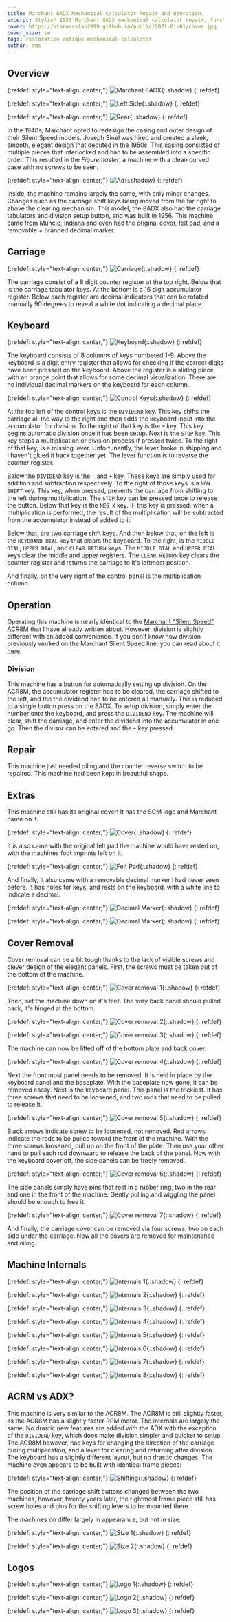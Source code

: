 ```yaml
---
title: Marchant 8ADX Mechanical Calculator Repair and Operation.
excerpt: Stylish 1953 Marchant 8ADX mechanical calculator repair, functions, cover removal, and basic operation.
cover: https://starwarsfan2099.github.io/public/2021-01-01/cover.jpg
cover_size: sm
tags: restoration antique mechanical-calculator
author: rms
---
```


## Overview 

{:refdef: style="text-align: center;"}
![Marchant 8ADX](https://starwarsfan2099.github.io/public/2021-01-01/overveiw.JPG){:.shadow}
{: refdef}

{:refdef: style="text-align: center;"}
![Left Side](https://starwarsfan2099.github.io/public/2021-01-01/left_side.JPG){:.shadow}
{: refdef}

{:refdef: style="text-align: center;"}
![Rear](https://starwarsfan2099.github.io/public/2021-01-01/rear.JPG){:.shadow}
{: refdef}

In the 1940s, Marchant opted to redesign the casing and outer design of their Silent Speed models. Joseph Sinel was hired and created a sleek, smooth, elegant design that debuted in the 1950s. This casing consisted of multiple pieces that interlocked and had to be assembled into a specific order. This resulted in the *Figuremaster*, a machine with a clean curved case with no screws to be seen. 

{:refdef: style="text-align: center;"}
![Ad](https://starwarsfan2099.github.io/public/2021-01-01/ad.jpg){:.shadow}
{: refdef}

Inside, the machine remains largely the same, with only minor changes. Changes such as the carriage shift keys being moved from the far right to above the clearing mechanism. This model, the 8ADX also had the carriage tabulators and division setup button, and was built in 1956. This machine came from Muncie, Indiana and even had the original cover, felt pad, and a removable + branded decimal marker.

## Carriage

{:refdef: style="text-align: center;"}
![Carriage](https://starwarsfan2099.github.io/public/2021-01-01/carriage.JPG){:.shadow}
{: refdef}

The carriage consist of a 8 digit counter register at the top right. Below that is the carriage tabulator keys. At the bottom is a 16 digit accumulator register. Below each register are decimal indicators that can be rotated manually 90 degrees to reveal a white dot indicating a decimal place.

## Keyboard

{:refdef: style="text-align: center;"}
![Keyboard](https://starwarsfan2099.github.io/public/2021-01-01/keyboard.JPG){:.shadow}
{: refdef}

The keyboard consists of 8 columns of keys numbered 1-9. Above the keyboard is a digit entry register that allows for checking if the correct digits have been pressed on the keyboard. Above the register is a sliding piece with an orange point that allows for some decimal visualization. There are no individual decimal markers on the keyboard for each column. 

{:refdef: style="text-align: center;"}
![Control Keys](https://starwarsfan2099.github.io/public/2021-01-01/control_keys.JPG){:.shadow}
{: refdef}

At the top left of the control keys is the `DIVIDEND` key. This key shifts the carriage all the way to the right and then adds the keyboard input into the accumulator for division. To the right of that key is the `÷` key. This key begins automatic division once it has been setup. Next is the `STOP` key. This key stops a multiplication or division process if pressed twice. To the right of that key, is a missing lever. Unfortunantly, the lever broke in shipping and I haven't glued it back together yet. The lever function is to reverse the counter register. 

Below the `DIVIDEND` key is the `-` and `+` key. These keys are simply used for addition and subtraction respectively. To the right of those keys is a `NON SHIFT` key. This key, when pressed, prevents the carriage from shifting to the left during multiplication. The `STOP` key can be pressed once to release the button. Below that key is the `NEG X` key. IF this key is pressed, when a multiplication is performed, the result of the multiplication will be subtracted from the accumulator instead of added to it.

Below that, are two carriage shift keys. And then below that, on the left is the `KEYBOARD DIAL` key that clears the keyboard. To the right, is the `MIDDLE DIAL`, `UPPER DIAL`, and `CLEAR RETURN` keys. The `MIDDLE DIAL` and `UPPER DIAL` keys clear the middle and upper registers. The `CLEAR RETURN` key clears the counter register and returns the carriage to it's leftmost position.

And finally, on the very right of the control panel is the multiplication column.

## Operation

Operating this machine is nearly identical to the [Marchant "Silent Speed" ACR8M](https://starwarsfan2099.github.io/2020/05/26/marchant-calculator.html#operation) that I have already written about. However, division is slightly different with an added convenience. If you don't know how division previously worked on the Marchant Silent Speed line, you can read about it [here](https://starwarsfan2099.github.io/2020/05/26/marchant-calculator.html#division).

### Division

This machine has a button for automatically setting up division. On the ACR8M, the accumulator register had to be cleared, the carriage shifted to the left, and the the dividend had to be entered all manually. This is reduced to a single button press on the 8ADX. To setup division, simply enter the number onto the keyboard, and press the `DIVIDEND` key. The machine will clear, shift the carriage, and enter the dividend into the accumulator in one go. Then the divisor can be entered and the `÷` key pressed.

## Repair

This machine just needed oiling and the counter reverse switch to be repaired. This machine had been kept in beautiful shape. 

## Extras

This machine still has its original cover! It has the SCM logo and Marchant name on it.

{:refdef: style="text-align: center;"}
![Cover](https://starwarsfan2099.github.io/public/2021-01-01/covering.JPG){:.shadow}
{: refdef}

It is also came with the original felt pad the machine would have rested on, with the machines foot imprints left on it.

{:refdef: style="text-align: center;"}
![Felt Pad](https://starwarsfan2099.github.io/public/2021-01-01/felt.JPG){:.shadow}
{: refdef}

And finally, it also came with a removable decimal marker I had never seen before. It has holes for keys, and rests on the keyboard, with a white line to indicate a decimal.

{:refdef: style="text-align: center;"}
![Decimal Marker](https://starwarsfan2099.github.io/public/2021-01-01/marker.jpg){:.shadow}
{: refdef}

{:refdef: style="text-align: center;"}
![Decimal Marker](https://starwarsfan2099.github.io/public/2021-01-01/marker2.jpg){:.shadow}
{: refdef}

## Cover Removal

Cover removal can be a bit tough thanks to the lack of visible screws and clever design of the elegant panels. First, the screws must be taken out of the bottom of the machine.

{:refdef: style="text-align: center;"}
![Cover removal 1](https://starwarsfan2099.github.io/public/2021-01-01/cover1.JPG){:.shadow}
{: refdef}

Then, set the machine down on it's feet. The very back panel should pulled back, it's hinged at the bottom.

{:refdef: style="text-align: center;"}
![Cover removal 2](https://starwarsfan2099.github.io/public/2021-01-01/cover2.JPG){:.shadow}
{: refdef}

{:refdef: style="text-align: center;"}
![Cover removal 3](https://starwarsfan2099.github.io/public/2021-01-01/cover3.JPG){:.shadow}
{: refdef}

The machine can now be lifted off of the bottom plate and back cover.

{:refdef: style="text-align: center;"}
![Cover removal 4](https://starwarsfan2099.github.io/public/2021-01-01/cover4.JPG){:.shadow}
{: refdef}

Next the front most panel needs to be removed. It is held in place by the keyboard panel and the baseplate. With the baseplate now gone, it can be removed easily. Next is the keyboard panel. This panel is the trickiest. It has three screws that need to be loosened, and two rods that need to be pulled to release it.

{:refdef: style="text-align: center;"}
![Cover removal 5](https://starwarsfan2099.github.io/public/2021-01-01/cover5.JPG){:.shadow}
{: refdef}

Black arrows indicate screw to be loosened, not removed. Red arrows indicate the rods to be pulled toward the front of the machine. With the three screws loosened, pull up on the front of the plate. Then use your other hand to pull each rod downward to release the back of the panel. Now with the keyboard cover off, the side panels can be freely removed.

{:refdef: style="text-align: center;"}
![Cover removal 6](https://starwarsfan2099.github.io/public/2021-01-01/cover6.JPG){:.shadow}
{: refdef}

The side panels simply have pins that rest in a rubber ring, two in the rear and one in the front of the machine. Gently pulling and wiggling the panel should be enough to free it.

{:refdef: style="text-align: center;"}
![Cover removal 7](https://starwarsfan2099.github.io/public/2021-01-01/cover7.JPG){:.shadow}
{: refdef}

And finally, the carriage cover can be removed via four screws, two on each side under the carriage. Now all the covers are removed for maintenance and oiling. 

## Machine Internals

{:refdef: style="text-align: center;"}
![Internals 1](https://starwarsfan2099.github.io/public/2021-01-01/internal1.JPG){:.shadow}
{: refdef}

{:refdef: style="text-align: center;"}
![Internals 2](https://starwarsfan2099.github.io/public/2021-01-01/internal2.JPG){:.shadow}
{: refdef}

{:refdef: style="text-align: center;"}
![Internals 3](https://starwarsfan2099.github.io/public/2021-01-01/internal3.JPG){:.shadow}
{: refdef}

{:refdef: style="text-align: center;"}
![Internals 4](https://starwarsfan2099.github.io/public/2021-01-01/internal4.JPG){:.shadow}
{: refdef}

{:refdef: style="text-align: center;"}
![Internals 5](https://starwarsfan2099.github.io/public/2021-01-01/internal5.JPG){:.shadow}
{: refdef}

{:refdef: style="text-align: center;"}
![Internals 6](https://starwarsfan2099.github.io/public/2021-01-01/internal6.JPG){:.shadow}
{: refdef}

{:refdef: style="text-align: center;"}
![Internals 7](https://starwarsfan2099.github.io/public/2021-01-01/internal7.JPG){:.shadow}
{: refdef}

{:refdef: style="text-align: center;"}
![Internals 8](https://starwarsfan2099.github.io/public/2021-01-01/internal8.JPG){:.shadow}
{: refdef}

## ACRM vs ADX?

This machine is very similar to the ACR8M. The ACR8M is still slightly faster, as the ACR8M has a slightly faster RPM motor. The internals are largely the same. No drastic new features are added with the ADX with the exception of the `DIVIDEND` key, which does make division simpler and quicker to setup. The ACR8M however, had keys for changing the direction of the carriage during multiplication, and a lever for clearing and returning after division. The keyboard has a slightly different layout, but no drastic changes. The machine even appears to be built with identical frame pieces:

{:refdef: style="text-align: center;"}
![Shifting](https://starwarsfan2099.github.io/public/2021-01-01/shift_diff.JPG){:.shadow}
{: refdef}

The position of the carriage shift buttons changed between the two machines, however, twenty years later, the rightmost frame piece still has screw holes and pins for the shifting levers to be mounted there. 

The machines do differ largely in appearance, but not in size.

{:refdef: style="text-align: center;"}
![Size 1](https://starwarsfan2099.github.io/public/2021-01-01/size1.JPG){:.shadow}
{: refdef}

{:refdef: style="text-align: center;"}
![Size 2](https://starwarsfan2099.github.io/public/2021-01-01/size2.JPG){:.shadow}
{: refdef}

## Logos

{:refdef: style="text-align: center;"}
![Logo 1](https://starwarsfan2099.github.io/public/2021-01-01/logo1.JPG){:.shadow}
{: refdef}

{:refdef: style="text-align: center;"}
![Logo 2](https://starwarsfan2099.github.io/public/2021-01-01/logo2.JPG){:.shadow}
{: refdef}

{:refdef: style="text-align: center;"}
![Logo 3](https://starwarsfan2099.github.io/public/2021-01-01/logo3.JPG){:.shadow}
{: refdef}
